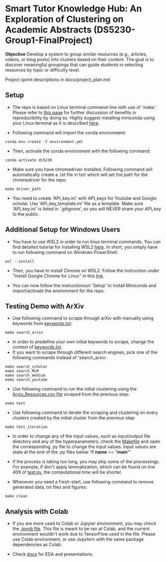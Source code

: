 # Smart Tutor Knowledge Hub: An Exploration of Clustering on Academic Abstracts (DS5230-Group1-FinalProject)

**Objective**
Develop a system to group similar resources (e.g., articles, videos, or blog posts) into clusters
based on their content. The goal is to discover meaningful groupings that can guide students in
selecting resources by topic or difficulty level.

Project sprint descriptions in docs/project_plan.md

## Setup
- The repo is based on Linux terminal command-line with use of 'make.' Please refer to [this page](https://github.com/ds5110/git-intro/blob/main/setup.md) for further discussion of benefits in reproducibility by doing so. Highly suggest installing miniconda using your Linux terminal as it is described [here](https://www.anaconda.com/docs/getting-started/miniconda/install).


- Following command will import the conda environment:
```
conda env create -f environment.yml
```

- Then, activate the conda environment with the following command:
```
conda activate ds5230
```

- Make sure you have chromedriver installed. Following command will automatically create a .txt file in txt/ which will set the path for the chromedriver for the repo:
```
make driver_path
```

- You need to create 'API_key.ini' with API_keys for Youtube and Google scholar. Use 'API_key_template.ini' file as a template. Make sure 'API_key.ini' is listed in '.gitignore', so you will NEVER share your API_key to the public.

## Additional Setup for Windows Users
- You have to use WSL2 in order to run linux terminal commands. You can find detailed tutorial for installing WSL2 [here](https://learn.microsoft.com/en-us/windows/wsl/install). In short, you simply have to run following command on Windows PowerShell:
```
wsl --install
```

- Then, you have to install Chrome on WSL2. Follow the instruction under "Install Google Chrome for Linux" in this [link](https://learn.microsoft.com/en-us/windows/wsl/tutorials/gui-apps).

- You can now follow the instructionson 'Setup' to install Miniconda and import/activate the environment for the repo.


## Testing Demo with ArXiv

- Use following command to scrape through arXiv with manually using keywords from [keywords.txt](txt/keywords.txt):
```
make search_arxiv
```
- In order to predefine your own initial keywords to scrape, change the context of [keywords.txt](txt/keywords.txt). 
- If you want to scrape through different search engines, pick one of the following commands instead of 'search_arxiv:
```
make search_scholar
make search_MLM
make search_medium
make search_youtube
```

- Use following command to run the initial clustering using the [Arxiv_Resources.csv file](data/Arxiv_Resources.csv) scraped from the previous step:
```
make test
```

- Use following command to iterate the scraping and clustering on every clusters created by the initial cluster from the previous step:
```
make test_iteration
```

- In order to change any of the input values, such as input/output file directory and any of the hyperparameters, check the [Makefile](Makefile) and open the corresponding .py file to change the input values. Input values are state at the end of the .py files below 'If __name__ == "__main__"'

- If the process is taking too long, you may skip some of the processings. For example, if don't apply lemmatization, which can be found on line 409 of [test.py](src/test.py), the computational time will be shorter.

- Whenever you need a fresh-start, use following command to remove generated data, txt files and figures:
```
make clean
```

## Analysis with Colab
- If you are more used to Colab or Jupyter environment, you may check the [.ipynb file](src/FinalProject(Finalized).ipynb). This file is meant to be ran at Colab, and the current environment wouldn't work due to TensorFlow used in the file. Please use Colab environment, or use Jupytern with the same package dependencies as Colab.

- Check [docs](docs/) for EDA and presentations.

